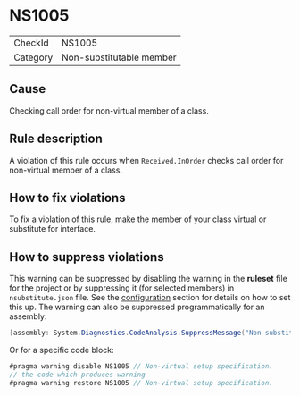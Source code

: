 ﻿# NS1005

<table>
<tr>
  <td>CheckId</td>
  <td>NS1005</td>
</tr>
<tr>
  <td>Category</td>
  <td>Non-substitutable member</td>
</tr>
</table>

## Cause

Checking call order for non-virtual member of a class.

## Rule description

A violation of this rule occurs when `Received.InOrder` checks call order for non-virtual member of a class.

## How to fix violations

To fix a violation of this rule, make the member of your class virtual or substitute for interface.

## How to suppress violations

This warning can be suppressed by disabling the warning in the **ruleset** file for the project or by suppressing it (for selected members) in `nsubstitute.json` file. See the [configuration](../Configuration.md) section for details on how to set this up.
The warning can also be suppressed programmatically for an assembly:
````c#
[assembly: System.Diagnostics.CodeAnalysis.SuppressMessage("Non-substitutable member", "NS1005:Non-virtual setup specification.", Justification = "Reviewed")]
````

Or for a specific code block:
````c#
#pragma warning disable NS1005 // Non-virtual setup specification.
// the code which produces warning
#pragma warning restore NS1005 // Non-virtual setup specification.
````
